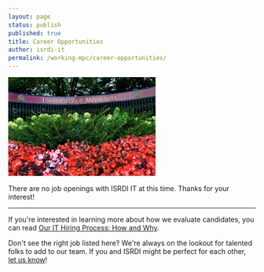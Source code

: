 ```yaml
---
layout: page
status: publish
published: true
title: Career Opportunities
author: isrdi-it
permalink: /working-mpc/career-opportunities/
---
```

<a href="/images/u-of-m-fense-flowers.jpg"><img class="size-medium wp-image-292 alignright" src="/images/u-of-m-fense-flowers-300x201.jpg" alt="u-of-m-fence-flowers" width="300" height="201" /></a>

There are no job openings with ISRDI IT at this time. Thanks for your interest!

---

If you're interested in learning more about how we evaluate candidates, you can read [Our IT Hiring Process: How and Why]({{site.url}}/our-it-hiring-process-how-and-why/).

Don't see the right job listed here?  We're always on the lookout for
talented folks to add to our team. If you and ISRDI might be perfect for each
other, <a href="http://tech.popdata.org/contact/">let us know</a>!
